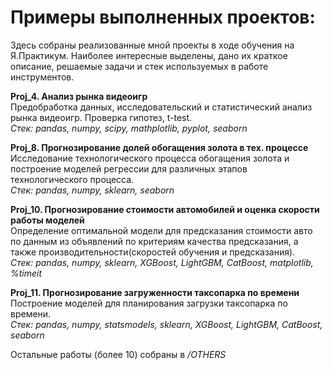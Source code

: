 # Примеры выполненных проектов:

Здесь собраны реализованные мной проекты в ходе обучения на Я.Практикум.
Наиболее интересные выделены, дано их краткое описание, решаемые задачи и стек используемых в работе инструментов.

**Proj_4. Анализ рынка видеоигр** <br/>
Предобработка данных, исследовательский и статистический анализ рынка видеоигр. Проверка гипотез, t-test. <br/>
*Стек: pandas, numpy, scipy, mathplotlib, pyplot, seaborn*

**Proj_8. Прогнозирование долей обогащения золота в тех. процессе** <br/>
Исследование технологического процесса обогащения золота и построение моделей регрессии для различных этапов технологического процесса. <br/>
*Стек: pandas, numpy, sklearn, seaborn*

**Proj_10. Прогнозирование стоимости автомобилей и оценка скорости работы моделей** <br/>
Определение оптимальной модели для предсказания стоимости авто по данным из объявлений по критериям качества предсказания, а также производительности(скоростей обучения и предсказания).<br/>
*Стек: pandas, numpy, sklearn, XGBoost, LightGBM, CatBoost, matplotlib, %timeit*

**Proj_11. Прогнозирование загруженности таксопарка по времени** <br/>
Построение моделей для планирования загрузки таксопарка по времени. <br/>
*Стек: pandas, numpy, statsmodels, sklearn, XGBoost, LightGBM, CatBoost, seaborn*

Остальные работы (более 10) собраны в */OTHERS*
